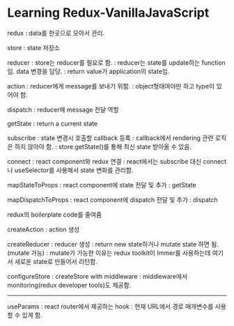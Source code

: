# Learning Redux-VanillaJavaScript

<Redux>

redux
: data를 한곳으로 모아서 관리.

store
: state 저장소

reducer
: store는 reducer를 필요로 함.
: reducer는 state를 update하는 function임. data 변경을 담당.
: return value가 application의 state임.

action
: reducer에게 message를 보내기 위함.
: object형태여야만 하고 type이 있어야 함.

dispatch
: reducer에 message 전달 역할

getState
: return a current state

subscribe
: state 변경시 호출할 callback 등록
: callback에서 rendering 관련 로직은 하지 않아야 함.
: store.getState()를 통해 최신 state 받아올 수 있음.

connect
: react component와 redux 연결
: react에서는 subscribe 대신 connect나 useSelector를 사용해서 state 변화를 관리함.

mapStateToProps
: react component에 state 전달 및 추가
: getState

mapDispatchToProps
: react component에 dispatch 전달 및 추가
: dispatch

<Redux-toolkit>
redux의 boilerplate code를 줄여줌

createAction
: action 생성

createReducer
: reducer 생성
: return new state하거나 mutate state 하면 됨.(mutate 가능)
: mutate가 가능한 이유는 redux toolkit이 Immer를 사용하는데 여기서 새로운 state로 만들어서 리턴함.

configureStore
: createStore with middleware
: middleware에서 monitoring(redux developer tools)도 제공함.

---

<React>

useParams
: react router에서 제공하는 hook
: 현재 URL에서 경로 매개변수를 사용할 수 있게 함.
